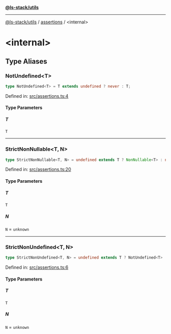 [**@ls-stack/utils**](../README.md)

***

[@ls-stack/utils](../modules.md) / [assertions](README.md) / \<internal\>

# \<internal\>

## Type Aliases

### NotUndefined\<T\>

```ts
type NotUndefined<T> = T extends undefined ? never : T;
```

Defined in: [src/assertions.ts:4](https://github.com/lucasols/utils/blob/main/src/assertions.ts#L4)

#### Type Parameters

##### T

`T`

***

### StrictNonNullable\<T, N\>

```ts
type StrictNonNullable<T, N> = undefined extends T ? NonNullable<T> : null extends T ? NonNullable<T> : N;
```

Defined in: [src/assertions.ts:20](https://github.com/lucasols/utils/blob/main/src/assertions.ts#L20)

#### Type Parameters

##### T

`T`

##### N

`N` = `unknown`

***

### StrictNonUndefined\<T, N\>

```ts
type StrictNonUndefined<T, N> = undefined extends T ? NotUndefined<T> : N;
```

Defined in: [src/assertions.ts:6](https://github.com/lucasols/utils/blob/main/src/assertions.ts#L6)

#### Type Parameters

##### T

`T`

##### N

`N` = `unknown`
